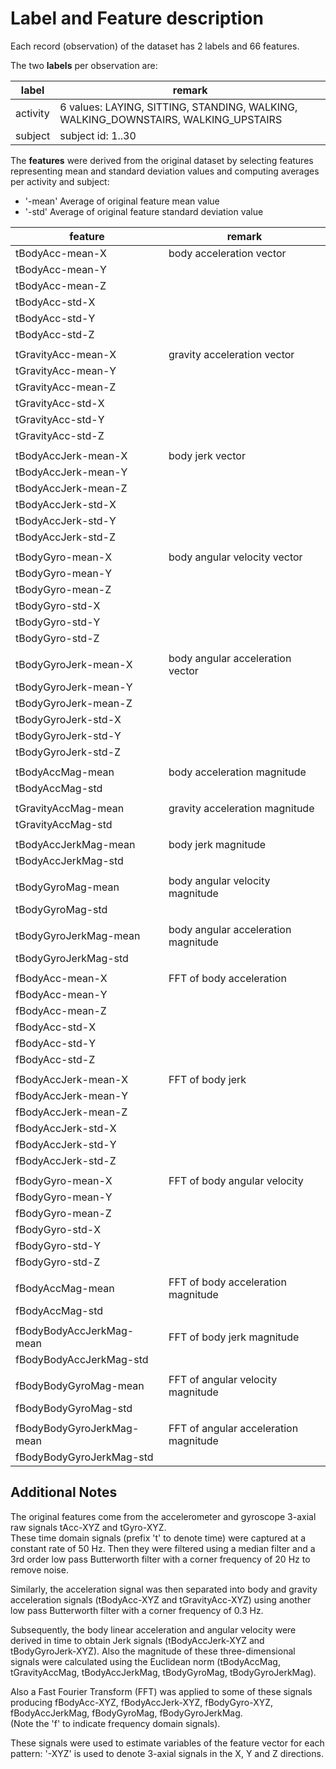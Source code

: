 # Label and Feature description
  
Each record (observation) of the dataset has 2 labels and 66 features.  
  
The two **labels** per observation are:  

| label      | remark
|------------|---------------------------------------------
| activity   | 6 values: LAYING, SITTING, STANDING, WALKING, WALKING_DOWNSTAIRS, WALKING_UPSTAIRS
| subject    | subject id: 1..30

The **features** were derived from the original dataset by selecting features 
representing mean and standard deviation values and computing averages 
per activity and subject:  

* '-mean'     Average of original feature mean value  
* '-std'      Average of original feature standard deviation value  
  
  
| feature                   | remark
|---------------------------|---------------------------------------
| tBodyAcc-mean-X           | body acceleration vector
| tBodyAcc-mean-Y           |
| tBodyAcc-mean-Z           |
| tBodyAcc-std-X            |
| tBodyAcc-std-Y            |
| tBodyAcc-std-Z            |
|                           |
| tGravityAcc-mean-X        | gravity acceleration vector
| tGravityAcc-mean-Y        |
| tGravityAcc-mean-Z        |
| tGravityAcc-std-X         |
| tGravityAcc-std-Y         |
| tGravityAcc-std-Z         |
|                           |
| tBodyAccJerk-mean-X       | body jerk vector
| tBodyAccJerk-mean-Y       |
| tBodyAccJerk-mean-Z       |
| tBodyAccJerk-std-X        |
| tBodyAccJerk-std-Y        |
| tBodyAccJerk-std-Z        |
|                           |
| tBodyGyro-mean-X          | body angular velocity vector
| tBodyGyro-mean-Y          |
| tBodyGyro-mean-Z          |
| tBodyGyro-std-X           |
| tBodyGyro-std-Y           |
| tBodyGyro-std-Z           |
|                           |
| tBodyGyroJerk-mean-X      | body angular acceleration vector
| tBodyGyroJerk-mean-Y      |
| tBodyGyroJerk-mean-Z      |
| tBodyGyroJerk-std-X       |
| tBodyGyroJerk-std-Y       |
| tBodyGyroJerk-std-Z       |
|                           |
| tBodyAccMag-mean          | body acceleration magnitude
| tBodyAccMag-std           |
|                           |
| tGravityAccMag-mean       | gravity acceleration magnitude
| tGravityAccMag-std        |
|                           |
| tBodyAccJerkMag-mean      | body jerk magnitude
| tBodyAccJerkMag-std       |
|                           |
| tBodyGyroMag-mean         | body angular velocity magnitude
| tBodyGyroMag-std          |
|                           |
| tBodyGyroJerkMag-mean     | body angular acceleration magnitude
| tBodyGyroJerkMag-std      |
|                           |
| fBodyAcc-mean-X           | FFT of body acceleration
| fBodyAcc-mean-Y           |
| fBodyAcc-mean-Z           |
| fBodyAcc-std-X            |
| fBodyAcc-std-Y            |
| fBodyAcc-std-Z            |
|                           |
| fBodyAccJerk-mean-X       | FFT of body jerk
| fBodyAccJerk-mean-Y       |
| fBodyAccJerk-mean-Z       |
| fBodyAccJerk-std-X        |
| fBodyAccJerk-std-Y        |
| fBodyAccJerk-std-Z        |
|                           |
| fBodyGyro-mean-X          | FFT of body angular velocity
| fBodyGyro-mean-Y          |
| fBodyGyro-mean-Z          |
| fBodyGyro-std-X           |
| fBodyGyro-std-Y           |
| fBodyGyro-std-Z           |
|                           |
| fBodyAccMag-mean          | FFT of body acceleration magnitude
| fBodyAccMag-std           |
|                           |
| fBodyBodyAccJerkMag-mean  | FFT of body jerk magnitude
| fBodyBodyAccJerkMag-std   |
|                           |
| fBodyBodyGyroMag-mean     | FFT of angular velocity magnitude
| fBodyBodyGyroMag-std      |
|                           |
| fBodyBodyGyroJerkMag-mean | FFT of angular acceleration magnitude
| fBodyBodyGyroJerkMag-std  |

  
## Additional Notes
The original features come from the accelerometer and gyroscope 3-axial raw signals 
tAcc-XYZ and tGyro-XYZ.  
These time domain signals (prefix 't' to denote time) were captured at a constant 
rate of 50 Hz. Then they were filtered using a median filter and a 3rd order low pass 
Butterworth filter with a corner frequency of 20 Hz to remove noise.  
  
Similarly, the acceleration signal was then separated into body and 
gravity acceleration signals (tBodyAcc-XYZ and tGravityAcc-XYZ) using another 
low pass Butterworth filter with a corner frequency of 0.3 Hz.  
  
Subsequently, the body linear acceleration and angular velocity were derived 
in time to obtain Jerk signals (tBodyAccJerk-XYZ and tBodyGyroJerk-XYZ). 
Also the magnitude of these three-dimensional signals were calculated using 
the Euclidean norm (tBodyAccMag, tGravityAccMag, tBodyAccJerkMag, tBodyGyroMag, 
tBodyGyroJerkMag).   
  
Also a Fast Fourier Transform (FFT) was applied to some of these signals 
producing fBodyAcc-XYZ, fBodyAccJerk-XYZ, fBodyGyro-XYZ, fBodyAccJerkMag, 
fBodyGyroMag, fBodyGyroJerkMag.  
(Note the 'f' to indicate frequency domain signals).  
  
These signals were used to estimate variables of the feature vector for each pattern:
'-XYZ' is used to denote 3-axial signals in the X, Y and Z directions.  
